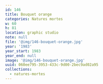 ```yaml
---
id: 146
title: Bouquet orange
categories: Natures mortes
w: 60
h: 81
location: graphic studio
note: null
file: '@img/146-bouquet-orange.jpg'
year: '1983'
year_start: 1983
year_end: null
image: '@img/146-bouquet-orange.jpg'
uuid: 060ee795-3953-433c-9d00-2bec9ad02a95
collections:
  - natures-mortes
---
```


